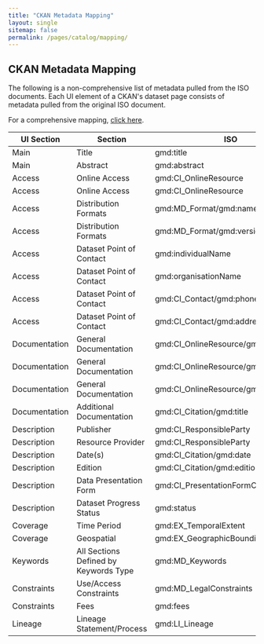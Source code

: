 ```yaml
---
title: "CKAN Metadata Mapping"
layout: single
sitemap: false
permalink: /pages/catalog/mapping/
---
```


## CKAN Metadata Mapping ##

The following is a non-comprehensive list of metadata pulled from the ISO
documents. Each UI element of a CKAN's dataset page consists of metadata pulled
from the original ISO document.

For a comprehensive mapping, [click here](/catalog/doc/ISO-UI-Mapping.xlsx).

| UI Section | Section | ISO |
|---|---|---|
|Main|Title|gmd:title|
|Main|Abstract|gmd:abstract|
|Access|Online Access|gmd:CI_OnlineResource|
|Access|Online Access|gmd:CI_OnlineResource|
|Access|Distribution Formats|gmd:MD_Format/gmd:name|
|Access|Distribution Formats|gmd:MD_Format/gmd:version|
|Access|Dataset Point of Contact|gmd:individualName|
|Access|Dataset Point of Contact|gmd:organisationName|
|Access|Dataset Point of Contact|gmd:CI_Contact/gmd:phone|
|Access|Dataset Point of Contact|gmd:CI_Contact/gmd:address|
|Documentation|General Documentation|gmd:CI_OnlineResource/gmd:name|
|Documentation|General Documentation|gmd:CI_OnlineResource/gmd:linkage|
|Documentation|General Documentation|gmd:CI_OnlineResource/gmd:description|
|Documentation|Additional Documentation|gmd:CI_Citation/gmd:title|
|Description|Publisher|gmd:CI_ResponsibleParty|
|Description|Resource Provider|gmd:CI_ResponsibleParty|
|Description|Date(s)|gmd:CI_Citation/gmd:date|
|Description|Edition|gmd:CI_Citation/gmd:edition|
|Description|Data Presentation Form|gmd:CI_PresentationFormCode|
|Description|Dataset Progress Status|gmd:status|
|Coverage|Time Period|gmd:EX_TemporalExtent|
|Coverage|Geospatial|gmd:EX_GeographicBoundingBox|
|Keywords|All Sections Defined by Keywords Type|gmd:MD_Keywords|
|Constraints|Use/Access Constraints|gmd:MD_LegalConstraints|
|Constraints|Fees|gmd:fees|
|Lineage|Lineage Statement/Process|gmd:LI_Lineage|
